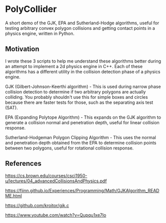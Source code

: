 # PolyCollider
A short demo of the GJK, EPA and Sutherland-Hodge algorithms, useful for testing arbitrary convex polygon collisions and getting contact points in a physics engine, written in Python.

## Motivation

I wrote these 3 scripts to help me understand these algorithms better during an attempt to implement a 2d physics engine in C++. Each of these algorithms has a different utility in the collision detection phase of a physics engine.

GJK (Gilbert-Johnson-Keerthi algorithm) - This is used during narrow phase collision detection to determine if two arbitrary polygons are actually colliding. You probably shouldn't use this for simple boxes and circles because there are faster tests for those, such as the separating axis test (SAT).

EPA (Expanding Polytope Algorithm) - This expands on the GJK algorithm to generate a collision normal and penetration depth, useful for linear collision response.

Sutherland-Hodgeman Polygon Clipping Algorithm - This uses the normal and penetration depth obtained from the EPA to determine collision points between two polygons, useful for rotational collision response.

## References

https://cs.brown.edu/courses/csci1950-u/lectures/04_advancedCollisionsAndPhysics.pdf

https://fjinn.github.io/Experiences/Programming/Math/GJKAlgorithm_README.html

https://github.com/kroitor/gjk.c

https://www.youtube.com/watch?v=Qupqu1xe7Io